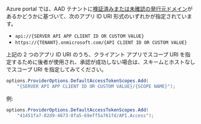 Azure portal では、AAD テナントに[検証済みまたは未確認の発行元ドメイン](/azure/active-directory/develop/howto-configure-publisher-domain)があるかどうかに基づいて、次のアプリ ID URI 形式のいずれかが指定されています。

* `api://{SERVER API APP CLIENT ID OR CUSTOM VALUE}`
* `https://{TENANT}.onmicrosoft.com/{API CLIENT ID OR CUSTOM VALUE}`

上記の 2 つのアプリ ID URI のうち、クライアント アプリでスコープ URI を指定するために後者が使用され、承認が成功しない場合は、スキームとホストなしでスコープ URI を指定してみてください。

```csharp
options.ProviderOptions.DefaultAccessTokenScopes.Add(
    "{SERVER API APP CLIENT ID OR CUSTOM VALUE}/{SCOPE NAME}");
```

例:

```csharp
options.ProviderOptions.DefaultAccessTokenScopes.Add(
    "41451fa7-82d9-4673-8fa5-69eff5a761fd/API.Access");
```
